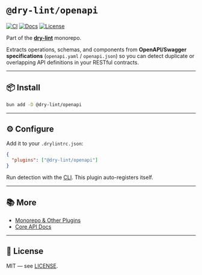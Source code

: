 # `@dry-lint/openapi`

[![CI](https://github.com/dry-lint/dry-lint/actions/workflows/ci.yml/badge.svg)](https://github.com/dry-lint/dry-lint/actions/workflows/ci.yml) [![Docs](https://img.shields.io/badge/docs-%E2%9C%93-blue)](https://dry-lint.github.io/dry-lint/) [![License](https://img.shields.io/npm/l/@dry-lint/cli)](https://github.com/dry-lint/dry-lint/blob/main/LICENSE)

Part of the [**dry-lint**](https://github.com/dry-lint/dry-lint) monorepo.

Extracts operations, schemas, and components from **OpenAPI/Swagger specifications** (`openapi.yaml` / `openapi.json`) so you can detect duplicate or overlapping API definitions in your RESTful contracts.

---

## 📦 Install

```bash
bun add -D @dry-lint/openapi
```

---

## ⚙️ Configure

Add it to your `.drylintrc.json`:

```json
{
  "plugins": ["@dry-lint/openapi"]
}
```

Run detection with the [CLI](https://www.npmjs.com/package/@dry-lint/cli). This plugin auto-registers itself.

---

## 📚 More

- [Monorepo & Other Plugins](https://github.com/dry-lint/dry-lint#-packages)
- [Core API Docs](https://github.com/dry-lint/dry-lint#-api-dry-core)

---

## 📄 License

MIT — see [LICENSE](https://github.com/dry-lint/dry-lint/blob/main/LICENSE).
